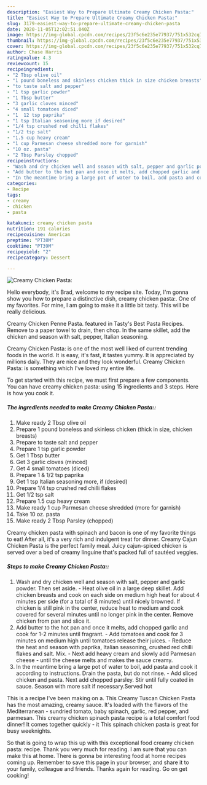 ```yaml
---
description: "Easiest Way to Prepare Ultimate Creamy Chicken Pasta:"
title: "Easiest Way to Prepare Ultimate Creamy Chicken Pasta:"
slug: 3179-easiest-way-to-prepare-ultimate-creamy-chicken-pasta
date: 2020-11-05T12:02:51.040Z
image: https://img-global.cpcdn.com/recipes/23f5c6e235e77937/751x532cq70/creamy-chicken-pasta-recipe-main-photo.jpg
thumbnail: https://img-global.cpcdn.com/recipes/23f5c6e235e77937/751x532cq70/creamy-chicken-pasta-recipe-main-photo.jpg
cover: https://img-global.cpcdn.com/recipes/23f5c6e235e77937/751x532cq70/creamy-chicken-pasta-recipe-main-photo.jpg
author: Chase Harris
ratingvalue: 4.3
reviewcount: 15
recipeingredient:
- "2 Tbsp olive oil"
- "1 pound boneless and skinless chicken thick in size chicken breasts"
- "to taste salt and pepper"
- "1 tsp garlic powder"
- "1 Tbsp butter"
- "3 garlic cloves minced"
- "4 small tomatoes diced"
- "1  12 tsp paprika"
- "1 tsp Italian seasoning more if desired"
- "1/4 tsp crushed red chilli flakes"
- "1/2 tsp salt"
- "1.5 cup heavy cream"
- "1 cup Parmesan cheese shredded more for garnish"
- "10 oz. pasta"
- "2 Tbsp Parsley chopped"
recipeinstructions:
- "Wash and dry chicken well and season with salt, pepper and garlic powder. Then set aside. Heat olive oil in a large deep skillet. Add chicken breasts and cook on each side on medium high heat for about 4 minutes per side (for a total of 8 minutes) until nicely browned. If chicken is still pink in the center, reduce heat to medium and cook covered for several minutes until no longer pink in the center. Remove chicken from pan and slice it."
- "Add butter to the hot pan and once it melts, add chopped garlic and cook for 1-2 minutes until fragrant. Add tomatoes and cook for 3 minutes on medium high until tomatoes release their juices. Reduce the heat and season with paprika, Italian seasoning, crushed red chilli flakes and salt. Mix. Next add heavy cream and slowly add Parmesan cheese - until the cheese melts and makes the sauce creamy."
- "In the meantime bring a large pot of water to boil, add pasta and cook it according to instructions. Drain the pasta, but do not rinse. Add sliced chicken and pasta. Next add chopped parsley. Stir until fully coated in sauce. Season with more salt if necessary.Served hot"
categories:
- Recipe
tags:
- creamy
- chicken
- pasta

katakunci: creamy chicken pasta 
nutrition: 191 calories
recipecuisine: American
preptime: "PT38M"
cooktime: "PT39M"
recipeyield: "2"
recipecategory: Dessert

---
```



![Creamy Chicken Pasta:](https://img-global.cpcdn.com/recipes/23f5c6e235e77937/751x532cq70/creamy-chicken-pasta-recipe-main-photo.jpg)

Hello everybody, it's Brad, welcome to my recipe site. Today, I'm gonna show you how to prepare a distinctive dish, creamy chicken pasta:. One of my favorites. For mine, I am going to make it a little bit tasty. This will be really delicious.

Creamy Chicken Penne Pasta. featured in Tasty&#39;s Best Pasta Recipes. Remove to a paper towel to drain, then chop. In the same skillet, add the chicken and season with salt, pepper, Italian seasoning.

Creamy Chicken Pasta: is one of the most well liked of current trending foods in the world. It is easy, it's fast, it tastes yummy. It is appreciated by millions daily. They are nice and they look wonderful. Creamy Chicken Pasta: is something which I've loved my entire life.


To get started with this recipe, we must first prepare a few components. You can have creamy chicken pasta: using 15 ingredients and 3 steps. Here is how you cook it.

<!--inarticleads1-->

##### The ingredients needed to make Creamy Chicken Pasta::

1. Make ready 2 Tbsp olive oil
1. Prepare 1 pound boneless and skinless chicken (thick in size, chicken breasts)
1. Prepare to taste salt and pepper
1. Prepare 1 tsp garlic powder
1. Get 1 Tbsp butter
1. Get 3 garlic cloves (minced)
1. Get 4 small tomatoes (diced)
1. Prepare 1 &amp; 1/2 tsp paprika
1. Get 1 tsp Italian seasoning more, if (desired)
1. Prepare 1/4 tsp crushed red chilli flakes
1. Get 1/2 tsp salt
1. Prepare 1.5 cup heavy cream
1. Make ready 1 cup Parmesan cheese shredded (more for garnish)
1. Take 10 oz. pasta
1. Make ready 2 Tbsp Parsley (chopped)


Creamy chicken pasta with spinach and bacon is one of my favorite things to eat! After all, it&#39;s a very rich and indulgent treat for dinner. Creamy Cajun Chicken Pasta is the perfect family meal. Juicy cajun-spiced chicken is served over a bed of creamy linguine that&#39;s packed full of sautéed veggies. 

<!--inarticleads2-->

##### Steps to make Creamy Chicken Pasta::

1. Wash and dry chicken well and season with salt, pepper and garlic powder. Then set aside. - Heat olive oil in a large deep skillet. Add chicken breasts and cook on each side on medium high heat for about 4 minutes per side (for a total of 8 minutes) until nicely browned. If chicken is still pink in the center, reduce heat to medium and cook covered for several minutes until no longer pink in the center. Remove chicken from pan and slice it.
1. Add butter to the hot pan and once it melts, add chopped garlic and cook for 1-2 minutes until fragrant. - Add tomatoes and cook for 3 minutes on medium high until tomatoes release their juices. - Reduce the heat and season with paprika, Italian seasoning, crushed red chilli flakes and salt. Mix. - Next add heavy cream and slowly add Parmesan cheese - until the cheese melts and makes the sauce creamy.
1. In the meantime bring a large pot of water to boil, add pasta and cook it according to instructions. Drain the pasta, but do not rinse. - Add sliced chicken and pasta. Next add chopped parsley. Stir until fully coated in sauce. Season with more salt if necessary.Served hot


This is a recipe I&#39;ve been making on a. This Creamy Tuscan Chicken Pasta has the most amazing, creamy sauce. It&#39;s loaded with the flavors of the Mediterranean - sundried tomato, baby spinach, garlic, red pepper, and parmesan. This creamy chicken spinach pasta recipe is a total comfort food dinner! It comes together quickly - it This spinach chicken pasta is great for busy weeknights. 

So that is going to wrap this up with this exceptional food creamy chicken pasta: recipe. Thank you very much for reading. I am sure that you can make this at home. There is gonna be interesting food at home recipes coming up. Remember to save this page in your browser, and share it to your family, colleague and friends. Thanks again for reading. Go on get cooking!
